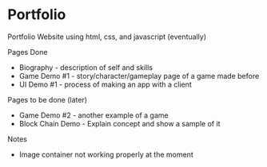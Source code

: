 # Portfolio
Portfolio Website using html, css, and javascript (eventually)

Pages Done
- Biography - description of self and skills
- Game Demo #1 - story/character/gameplay page of a game made before
- UI Demo #1 - process of making an app with a client

Pages to be done (later)
- Game Demo #2 - another example of a game
- Block Chain Demo - Explain concept and show a sample of it

Notes
- Image container not working properly at the moment
